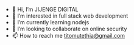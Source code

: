 - 👋 Hi, I’m JIJENGE DIGITAL
- 👀 I’m interested in full stack web development
- 🌱 I’m currently learning nodejs
- 💞️ I’m looking to collaborate on online security
- 📫 How to reach me titomutethia@gmail.com

<!---
JIJENGEDIGITALPRO/JIJENGEDIGITALPRO is a ✨ special ✨ repository because its `README.md` (this file) appears on your GitHub profile.
You can click the Preview link to take a look at your changes.
--->
